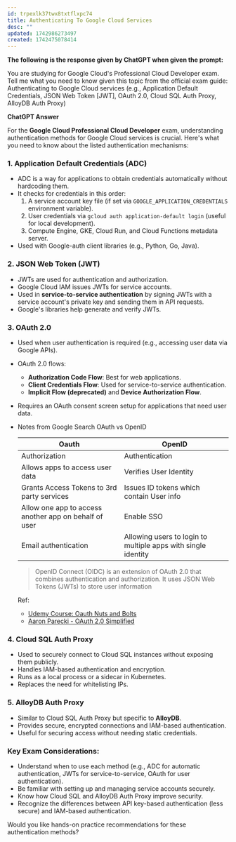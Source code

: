 ```yaml
---
id: trpexlk37twx8txtflxpc74
title: Authenticating To Google Cloud Services
desc: ""
updated: 1742986273497
created: 1742475078414
---
```


**The following is the response given by ChatGPT when given the prompt:**

You are studying for Google Cloud's Professional Cloud Developer exam. Tell me what you need to know given this topic from the official exam guide: Authenticating to Google Cloud services (e.g., Application Default Credentials, JSON Web Token [JWT], OAuth 2.0, Cloud SQL Auth Proxy, AlloyDB Auth Proxy)

**ChatGPT Answer**

For the **Google Cloud Professional Cloud Developer** exam, understanding authentication methods for Google Cloud services is crucial. Here's what you need to know about the listed authentication mechanisms:

### **1. Application Default Credentials (ADC)**

- ADC is a way for applications to obtain credentials automatically without hardcoding them.
- It checks for credentials in this order:
  1. A service account key file (if set via `GOOGLE_APPLICATION_CREDENTIALS` environment variable).
  2. User credentials via `gcloud auth application-default login` (useful for local development).
  3. Compute Engine, GKE, Cloud Run, and Cloud Functions metadata server.
- Used with Google-auth client libraries (e.g., Python, Go, Java).

### **2. JSON Web Token (JWT)**

- JWTs are used for authentication and authorization.
- Google Cloud IAM issues JWTs for service accounts.
- Used in **service-to-service authentication** by signing JWTs with a service account's private key and sending them in API requests.
- Google's libraries help generate and verify JWTs.

### **3. OAuth 2.0**

- Used when user authentication is required (e.g., accessing user data via Google APIs).
- OAuth 2.0 flows:
  - **Authorization Code Flow**: Best for web applications.
  - **Client Credentials Flow**: Used for service-to-service authentication.
  - **Implicit Flow (deprecated)** and **Device Authorization Flow**.
- Requires an OAuth consent screen setup for applications that need user data.

- Notes from Google Search OAuth vs OpenID

  | Oauth                                                 | OpenID                                                        |
  | ----------------------------------------------------- | ------------------------------------------------------------- |
  | Authorization                                         | Authentication                                                |
  | Allows apps to access user data                       | Verifies User Identity                                        |
  | Grants Access Tokens to 3rd party services            | Issues ID tokens which contain User info                      |
  | Allow one app to access another app on behalf of user | Enable SSO                                                    |
  | Email authentication                                  | Allowing users to login to multiple apps with single identity |
  
  > OpenID Connect (OIDC) is an extension of OAuth 2.0 that combines authentication and authorization. It uses JSON Web Tokens (JWTs) to store user information

  Ref:
  - [Udemy Course: Oauth Nuts and Bolts](https://www.udemy.com/course/oauth-2-simplified)
  - [Aaron Parecki - OAuth 2.0 Simplified](https://aaronparecki.com/oauth/)

### **4. Cloud SQL Auth Proxy**

- Used to securely connect to Cloud SQL instances without exposing them publicly.
- Handles IAM-based authentication and encryption.
- Runs as a local process or a sidecar in Kubernetes.
- Replaces the need for whitelisting IPs.

### **5. AlloyDB Auth Proxy**

- Similar to Cloud SQL Auth Proxy but specific to **AlloyDB**.
- Provides secure, encrypted connections and IAM-based authentication.
- Useful for securing access without needing static credentials.

### **Key Exam Considerations:**

- Understand when to use each method (e.g., ADC for automatic authentication, JWTs for service-to-service, OAuth for user authentication).
- Be familiar with setting up and managing service accounts securely.
- Know how Cloud SQL and AlloyDB Auth Proxy improve security.
- Recognize the differences between API key-based authentication (less secure) and IAM-based authentication.

Would you like hands-on practice recommendations for these authentication methods?
